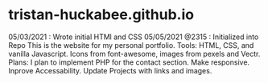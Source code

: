 # tristan-huckabee.github.io

05/03/2021 : Wrote initial HTMl and CSS
05/05/2021 @2315 : Initialized into Repo
This is the website for my personal portfolio.
Tools: HTML, CSS, and vanilla Javascript. Icons from font-awesome, images from pexels and Vectr.
Plans: I plan to implement PHP for the contact section. Make responsive. Inprove Accessability. Update Projects with links and images.
